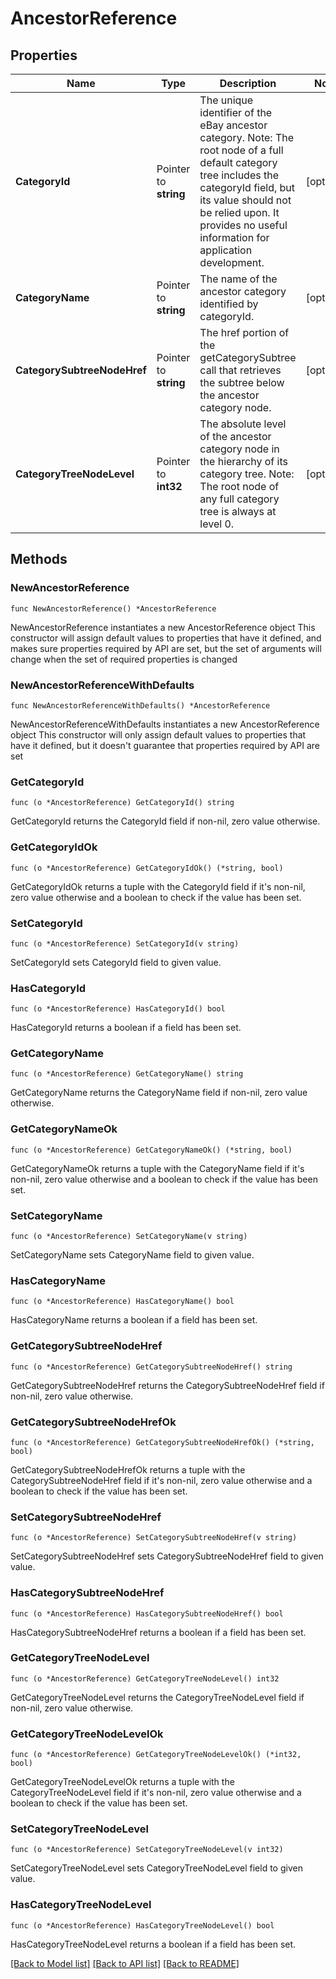 # AncestorReference

## Properties

Name | Type | Description | Notes
------------ | ------------- | ------------- | -------------
**CategoryId** | Pointer to **string** | The unique identifier of the eBay ancestor category. Note: The root node of a full default category tree includes the categoryId field, but its value should not be relied upon. It provides no useful information for application development. | [optional] 
**CategoryName** | Pointer to **string** | The name of the ancestor category identified by categoryId. | [optional] 
**CategorySubtreeNodeHref** | Pointer to **string** | The href portion of the getCategorySubtree call that retrieves the subtree below the ancestor category node. | [optional] 
**CategoryTreeNodeLevel** | Pointer to **int32** | The absolute level of the ancestor category node in the hierarchy of its category tree. Note: The root node of any full category tree is always at level 0. | [optional] 

## Methods

### NewAncestorReference

`func NewAncestorReference() *AncestorReference`

NewAncestorReference instantiates a new AncestorReference object
This constructor will assign default values to properties that have it defined,
and makes sure properties required by API are set, but the set of arguments
will change when the set of required properties is changed

### NewAncestorReferenceWithDefaults

`func NewAncestorReferenceWithDefaults() *AncestorReference`

NewAncestorReferenceWithDefaults instantiates a new AncestorReference object
This constructor will only assign default values to properties that have it defined,
but it doesn't guarantee that properties required by API are set

### GetCategoryId

`func (o *AncestorReference) GetCategoryId() string`

GetCategoryId returns the CategoryId field if non-nil, zero value otherwise.

### GetCategoryIdOk

`func (o *AncestorReference) GetCategoryIdOk() (*string, bool)`

GetCategoryIdOk returns a tuple with the CategoryId field if it's non-nil, zero value otherwise
and a boolean to check if the value has been set.

### SetCategoryId

`func (o *AncestorReference) SetCategoryId(v string)`

SetCategoryId sets CategoryId field to given value.

### HasCategoryId

`func (o *AncestorReference) HasCategoryId() bool`

HasCategoryId returns a boolean if a field has been set.

### GetCategoryName

`func (o *AncestorReference) GetCategoryName() string`

GetCategoryName returns the CategoryName field if non-nil, zero value otherwise.

### GetCategoryNameOk

`func (o *AncestorReference) GetCategoryNameOk() (*string, bool)`

GetCategoryNameOk returns a tuple with the CategoryName field if it's non-nil, zero value otherwise
and a boolean to check if the value has been set.

### SetCategoryName

`func (o *AncestorReference) SetCategoryName(v string)`

SetCategoryName sets CategoryName field to given value.

### HasCategoryName

`func (o *AncestorReference) HasCategoryName() bool`

HasCategoryName returns a boolean if a field has been set.

### GetCategorySubtreeNodeHref

`func (o *AncestorReference) GetCategorySubtreeNodeHref() string`

GetCategorySubtreeNodeHref returns the CategorySubtreeNodeHref field if non-nil, zero value otherwise.

### GetCategorySubtreeNodeHrefOk

`func (o *AncestorReference) GetCategorySubtreeNodeHrefOk() (*string, bool)`

GetCategorySubtreeNodeHrefOk returns a tuple with the CategorySubtreeNodeHref field if it's non-nil, zero value otherwise
and a boolean to check if the value has been set.

### SetCategorySubtreeNodeHref

`func (o *AncestorReference) SetCategorySubtreeNodeHref(v string)`

SetCategorySubtreeNodeHref sets CategorySubtreeNodeHref field to given value.

### HasCategorySubtreeNodeHref

`func (o *AncestorReference) HasCategorySubtreeNodeHref() bool`

HasCategorySubtreeNodeHref returns a boolean if a field has been set.

### GetCategoryTreeNodeLevel

`func (o *AncestorReference) GetCategoryTreeNodeLevel() int32`

GetCategoryTreeNodeLevel returns the CategoryTreeNodeLevel field if non-nil, zero value otherwise.

### GetCategoryTreeNodeLevelOk

`func (o *AncestorReference) GetCategoryTreeNodeLevelOk() (*int32, bool)`

GetCategoryTreeNodeLevelOk returns a tuple with the CategoryTreeNodeLevel field if it's non-nil, zero value otherwise
and a boolean to check if the value has been set.

### SetCategoryTreeNodeLevel

`func (o *AncestorReference) SetCategoryTreeNodeLevel(v int32)`

SetCategoryTreeNodeLevel sets CategoryTreeNodeLevel field to given value.

### HasCategoryTreeNodeLevel

`func (o *AncestorReference) HasCategoryTreeNodeLevel() bool`

HasCategoryTreeNodeLevel returns a boolean if a field has been set.


[[Back to Model list]](../README.md#documentation-for-models) [[Back to API list]](../README.md#documentation-for-api-endpoints) [[Back to README]](../README.md)


